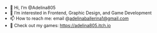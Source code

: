 - 👋 Hi, I’m @Adelina805
- 👀 I’m interested in Frontend, Graphic Design, and Game Development
- 📫 How to reach me: email @adelinaballerina1@gmail.com
- 👾 Check out my games: https://adelina805.itch.io

<!---
Adelina805/Adelina805 is a ✨ special ✨ repository because its `README.md` (this file) appears on your GitHub profile.
You can click the Preview link to take a look at your changes.
--->
